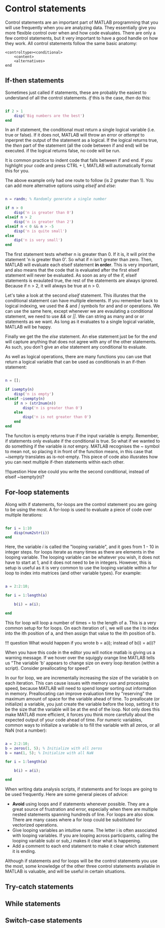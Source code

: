# Control statements

Control statements are an important part of MATLAB programming that you will use frequently when you are analyzing data. They essentially give you more flexible control over when and how code evaluates. There are only a few control statements, but it very important to have a good handle on how they work. All control statements follow the same basic anatomy:

```
<controltype><conditional>
	<content>
	<alternatives>
end
```
## If-then statements

Sometimes just called if statements, these are probably the easiest to understand of all the control statements. *if* this is the case, *then* do this:

```matlab

if 2 > 1
	disp('Big numbers are the best')
end
```

In an if statement, the conditional must return a single logical variable (i.e. true or false). If it does not, MATLAB will throw an error or *attempt* to inperpret the output of the statement as a logical. If the logical returns true, the *then* part of the statement (all the code between if and end) will be executed. if the logical returns false, no code will be run.

It is common practice to indent code that falls between if and end. If you highlight your code and press CTRL + I, MATLAB will automatically format this for you.

The above example only had one route to follow (is 2 greater than 1). You can add more alternative options using *elseif* and *else*:

```matlab

n = randn; % Randomly generate a single number

if n > 0
	disp('n is greater than 0')
elseif n > 2
	disp('n is greater than 2')
elseif n < 0 && n > -5
	disp('n is quite small')
else
	dip('n is very small')
end

```

The first statement tests whether n is greater than 0. If it is, it will print the statement 'n is greater than 0'. So what if n isn't greater than zero. Then, MATLAB will evaluate each elseif statement **in order**. This is very important, and also means that the code that is evaluated after the first elseif statement will never be evaluated. As soon as any of the if, elseif statements is evaulated true, the rest of the statements are always ignored. Because if n > 2, it will always be true at n > 0.

Let's take a look at the second *elseif* statement. This illurates that the conditional statement can have multiple elements. If you remember back to logical indexing, we used the *&* and *|* symbols for and and or operations. We can use the same here, except whenever we are evaulating a conditional statement, we need to use *&&* or *||*. We can string as many and or or statements as we want. As long as it evaluates to a single logical variable, MATLAB will be happy.

Finally we get the the *else* statement. An else statement just be for the *end* will capture anything that does not agree with any of the other statements. As such, you don't give an *else* statement any conditional to evaluate.

As well as logical operations, there are many functions you can use that return a logical variable that can be used as conditionals in an if-then statement:

```matlab

n = [];

if isempty(n)
	disp('n is empty')
elseif ~isempty(n)
	if n > (str2num(n))
		disp('n is greater than 0')
	else
		disp('n is not greater than 0')
	end
end

```

The funciton is empty returns true if the input variable is empty. Remember, if statements only evaluate if the conditional is true. So what if we wanted to do something if the variable *is not* empry. MATLAB recognises the ~ symbol to mean not, so placing it in front of the function means, in this case that *~isempty* translates as is-not-empty. This piece of code also illusrates how you can next multiple if-then statements within each other.

!!!question
	How else could you write the second conditional, instead of elseif ~isempty(n)?


## For-loop statements

Along with if statements, for-loops are the control statement you are going to be using the most. A for-loop is used to evaluate a piece of code over multiple iterations:

```matlab

for i = 1:10
	disp(num2str(i))
end

```

Here, the variable *i* is called the "looping variable", and it goes from 1 - 10 in integer steps. for loops iterate as many times as there are elements in the looping variable. The looping variable can be whatever you wish, it does not have to start at 1, and it does not need to be in integers. However, this is setup is useful as it is very common to use the looping variable within a for loop to index into matrices (and other variable types). For example:

```matlab

a = 2:2:10;

for i = 1:length(a)

	b(i) = a(i);

end

```

This for loop will loop a number of times = to the length of a. This is a very common setup for for loops. On each iteration of i, we will use the i to index into the ith position of a, and then assign that value to the ith position of b. 

!!! question
	What would happen if you wrote b = a(i); instead of b(i) = a(i)?

When you have this code in the editor you will notice matlab is giving us a warning message. If we hover over the squiggly orange line MATLAB tells us "The variable 'b' appears to change size on every loop iteration (within a script). Consider preallocating for speed". 

In our for loop, we are incrementally increasing the size of the variable b on each iteration. This can cause issues with memory use and processing speed, because MATLAB will need to spend longer sorting out information in memory. Preallocating can improve evaluation time by "reserving" the maximum amount of space for the variable ahead of time. To preallocate (or initialize) a variable, you just create the variable before the loop, setting it to be the size that the variable will be at the end of the loop. Not only does this make MATLAB more efficient, it forces you think more carefully about the expected output of your code ahead of time. For numeric variables, common ways to initialize a variable is to fill the variable with all zeros, or all NaN (not a number):

```matlab

a = 2:2:10;
b = zeros(1, 5); % Initialize with all zeros
b = nan(1, 5); % Initialize with all NaN

for i = 1:length(a)

	b(i) = a(i);

end

```

When writing data analysis scripts, if statements and for loops are going to be used frequently. Here are some general pieces of advice:

* **Avoid** using loops and if statements whenever possible. They are a great source of frustration and error, especially when there are multiple nested statements spanning hundreds of line. For loops are also slow. There are many cases where a for loop could be substituted for vectorized operations.
* Give looping variables an intuitive name. The letter i is often associated with looping variables. If you are looping across participants, calling the looping variable subi or sub_i makes it clear what is happening.
* Add a comment to each end statement to make it clear which statement it is ending.

Although if statements and for loops will be the control statements you use the most, some knowledge of the other three control statements available in MATLAB is valuable, and will be useful in certain situations.

## Try-catch statements

## While statements

## Switch-case statements
